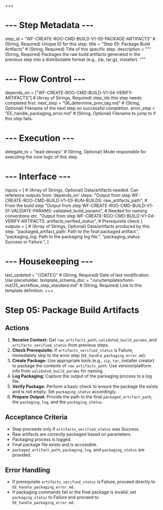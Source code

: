 +++
# --- Step Metadata ---
step_id = "WF-CREATE-ROO-CMD-BUILD-V1-05-PACKAGE-ARTIFACTS" # (String, Required) Unique ID for this step.
title = "Step 05: Package Build Artifacts" # (String, Required) Title of this specific step.
description = """
(String, Required) Packages the raw build artifacts generated in the previous step
into a distributable format (e.g., zip, tar.gz, installer).
"""

# --- Flow Control ---
depends_on = ["WF-CREATE-ROO-CMD-BUILD-V1-04-VERIFY-ARTIFACTS"] # (Array of Strings, Required) step_ids this step needs completed first.
next_step = "06_determine_prev_tag.md" # (String, Optional) Filename of the next step on successful completion.
error_step = "EE_handle_packaging_error.md" # (String, Optional) Filename to jump to if this step fails.

# --- Execution ---
delegate_to = "lead-devops" # (String, Optional) Mode responsible for executing the core logic of this step.

# --- Interface ---
inputs = [ # (Array of Strings, Optional) Data/artifacts needed. Can reference outputs from 'depends_on' steps.
    "Output from step WF-CREATE-ROO-CMD-BUILD-V1-03-RUN-BUILDS: raw_artifacts_path", # From the build step
    "Output from step WF-CREATE-ROO-CMD-BUILD-V1-01-VALIDATE-PARAMS: validated_build_params", # Needed for naming conventions etc.
    "Output from step WF-CREATE-ROO-CMD-BUILD-V1-04-VERIFY-ARTIFACTS: artifacts_verified_status", # Prerequisite check
]
outputs = [ # (Array of Strings, Optional) Data/artifacts produced by this step.
    "packaged_artifact_path: Path to the final packaged artifact.",
    "packaging_log: Path to the packaging log file.",
    "packaging_status: Success or Failure.",
]

# --- Housekeeping ---
last_updated = "{{DATE}}" # (String, Required) Date of last modification. Use placeholder.
template_schema_doc = ".ruru/templates/toml-md/25_workflow_step_standard.md" # (String, Required) Link to this template definition.
+++

# Step 05: Package Build Artifacts

## Actions

1.  **Receive Context:** Get `raw_artifacts_path`, `validated_build_params`, and `artifacts_verified_status` from previous steps.
2.  **Check Prerequisite:** If `artifacts_verified_status` is Failure, immediately skip to the error step (`EE_handle_packaging_error.md`).
3.  **Create Package:** Use appropriate tools (e.g., `zip`, `tar`, installer creator) to package the contents of `raw_artifacts_path`. Use version/platform info from `validated_build_params` for naming.
4.  **Log Packaging:** Capture the output of the packaging process to a log file.
5.  **Verify Package:** Perform a basic check to ensure the package file exists and is not empty. Set `packaging_status` accordingly.
6.  **Prepare Output:** Provide the path to the final `packaged_artifact_path`, the `packaging_log`, and the `packaging_status`.

## Acceptance Criteria

*   Step proceeds only if `artifacts_verified_status` was Success.
*   Raw artifacts are correctly packaged based on parameters.
*   Packaging process is logged.
*   Final package file exists and is accessible.
*   `packaged_artifact_path`, `packaging_log`, and `packaging_status` are provided.

## Error Handling

*   If prerequisite `artifacts_verified_status` is Failure, proceed directly to `EE_handle_packaging_error.md`.
*   If packaging commands fail or the final package is invalid, set `packaging_status` to Failure and proceed to `EE_handle_packaging_error.md`.
